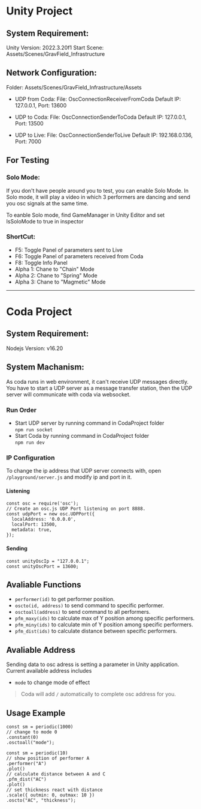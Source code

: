 # Unity Project

## System Requirement:
Unity Version: 2022.3.20f1
Start Scene: Assets/Scenes/GravField_Infrastructure

## Network Configuration:
Folder: Assets/Scenes/GravField_Infrastructure/Assets
- UDP from Coda: 
  File: OscConnectionReceiverFromCoda
  Default IP: 127.0.0.1, Port: 13600

- UDP to Coda: 
  File: OscConnectionSenderToCoda
  Default IP: 127.0.0.1,  Port: 13500
  
- UDP to Live: 
  File: OscConnectionSenderToLive
  Default IP: 192.168.0.136,  Port: 7000


## For Testing
### Solo Mode:
  If you don't have people around you to test, you can enable Solo Mode. In Solo mode, it will play a video in which 3 performers are dancing and send you osc signals at the same time.

To eanble Solo mode, find GameManager in Unity Editor and set IsSoloMode to true in inspector

### ShortCut:
- F5: Toggle Panel of parameters sent to Live 
- F6: Toggle Panel of parameters received from Coda
- F8: Toggle Info Panel
- Alpha 1: Chane to "Chain" Mode
- Alpha 2: Chane to "Spring" Mode
- Alpha 3: Chane to "Magmetic" Mode

---
# Coda Project

## System Requirement:
Nodejs Version: v16.20

## System Machanism:
As coda runs in web environment, it can't receive UDP messages directly. You have to start a UDP server as a message transfer station, then the UDP server will communicate with coda via websocket.

### Run Order
- Start UDP server by running command in CodaProject folder<br>
```npm run socket```
- Start Coda by running command in CodaProject folder<br>
```npm run dev```

### IP Configuration
To change the ip address that UDP server connects with, open ```/playground/server.js``` and modify ip and port in it.
#### Listening 
```
const osc = require('osc');
// Create an osc.js UDP Port listening on port 8888.
const udpPort = new osc.UDPPort({
  localAddress: '0.0.0.0',
  localPort: 13500,
  metadata: true,
});
```
#### Sending
```
const unityOscIp = "127.0.0.1";
const unityOscPort = 13600;
```

## Avaliable Functions
- ```performer(id)``` to get performer position. 
- ```oscto(id, address)``` to send command to specific performer.
- ```osctoall(address)``` to send command to all performers.
- ```pfm_maxy(ids)``` to calculate max of Y position among specific performers.
- ```pfm_miny(ids)``` to calculate min of Y position among specific performers.
- ```pfm_dist(ids)``` to calculate distance between specific performers.

## Avaliable Address
Sending data to osc adress is setting a parameter in Unity application. Current available address includes
- ```mode``` to change mode of effect

> Coda will add ```/``` automatically to complete osc address for you.

## Usage Example 

```
const sm = periodic(1000)
// change to mode 0
.constant(0)
.osctoall("mode");
```

```
const sm = periodic(10)
// show position of performer A
.performer("A")
.plot()
// calculate distance between A and C
.pfm_dist("AC")
.plot()
// set thickness react with distance
.scale({ outmin: 0, outmax: 10 })
.oscto("AC", "thickness");
```


